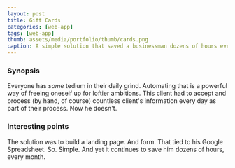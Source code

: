 ```yaml
---
layout: post
title: Gift Cards
categories: [web-app]
tags: [web-app]
thumb: assets/media/portfolio/thumb/cards.png
caption: A simple solution that saved a businessman dozens of hours every month
---
```


### Synopsis
Everyone has *some* tedium in their daily grind. Automating that is a powerful way of freeing oneself up for loftier ambitions. This client had to accept and process (by hand, of course) countless client's information every day as part of their process. Now he doesn't.

### Interesting points
The solution was to build a landing page. And form. That tied to his Google Spreadsheet. So. Simple. And yet it continues to save him dozens of hours, every month.
